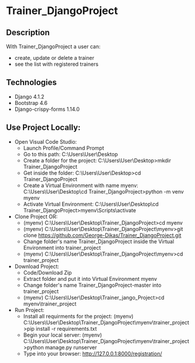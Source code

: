 # Trainer_DjangoProject
## Description
With Trainer_DjangoProject a user can:
* create, update or delete a trainer
* see the list with registered trainers   
## Technologies
* Django 4.1.2
* Bootstrap 4.6
* Django-crispy-forms 1.14.0
## Use Project Locally:
* Open Visual Code Studio:														
  - Launch Profile/Command Prompt																										
  - Go to this path: C:\Users\User\Desktop																					
  - Create a folder for the project: C:\Users\User\Desktop>mkdir Trainer_DjangoProject								
  - Get inside the folder: C:\Users\User\Desktop>cd Trainer_DjangoProject																								
  - Create a Virtual Environment with name myenv: C:\Users\User\Desktop\cd Trainer_DjangoProject>python -m venv myenv					
  - Activate Virtual Environment: C:\Users\User\Desktop\cd Trainer_DjangoProject>myenv\Scripts\activate										
* Clone Project OR:                                                                                                                     
  - (myenv) C:\Users\User\Desktop\Trainer_DjangoProject>cd myenv									
  - (myenv) C:\Users\User\Desktop\Trainer_DjangoProject\myenv>git clone https://github.com/George-Dikas/Trainer_DjangoProject.git	
  - Change folder's name Trainer_DjangoProject inside the Virtual Environment into trainer_project			
  - (myenv) C:\Users\User\Desktop\Trainer_DjangoProject\myenv>cd trainer_project		
* Download Project:
  - Code/Download Zip
  - Extract folder and put it into Virtual Environment myenv
  - Change folder's name Trainer_DjangoProject-master into trainer_project
  - (myenv) C:\Users\User\Desktop\Trainer_jango_Project>cd myenv\trainer_project
* Run Project: 
  - Install all requirments for the project: (myenv) C:\Users\User\Desktop\Trainer_DjangoProject\myenv\trainer_project>pip install -r requirements.txt
  - Begin your local server: (myenv) C:\Users\User\Desktop\Trainer_DjangoProject\myenv\trainer_project>python manage.py runserver
  - Type into your browser: http://127.0.0.1:8000/registration/
